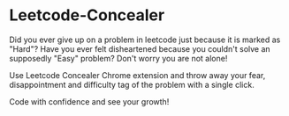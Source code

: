 # Leetcode-Concealer

Did you ever give up on a problem in leetcode just because it is marked as "Hard"? 
Have you ever felt disheartened because you couldn't solve an supposedly "Easy" problem?
Don't worry you are not alone!

Use Leetcode Concealer Chrome extension and throw away your fear, disappointment and difficulty tag of the problem with a single click.

Code with confidence and see your growth!
